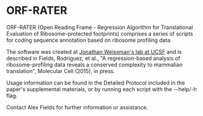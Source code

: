 # ORF-RATER
ORF-RATER (Open Reading Frame - Regression Algorithm for Translational Evaluation of Ribosome-protected footprints) comprises a series of scripts for coding sequence annotation based on ribosome profiling data.

The software was created at [Jonathan Weissman's lab at UCSF](http://weissmanlab.ucsf.edu/) and is described in Fields, Rodriguez, et al., "A regression-based analysis of ribosome-profiling data reveals a conserved complexity to mammalian translation", Molecular Cell (2015), in press.

Usage information can be found in the Detailed Protocol included in the paper's supplemental materials, or by running each script with the --help/-h flag.

Contact Alex Fields for further information or assistance.
